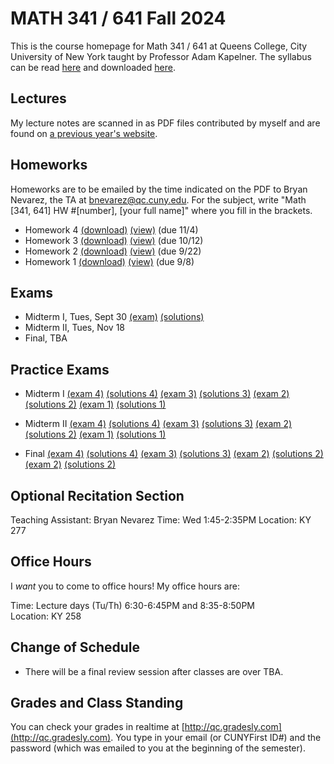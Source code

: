 # MATH 341 / 641 Fall 2024

This is the course homepage for Math 341 / 641 at Queens College, City University of New York taught by Professor Adam Kapelner. The syllabus can be read [here](https://github.com/kapelner/QC_MATH_341_Fall_2025/blob/main/syllabus/syllabus.pdf) and downloaded [here](https://raw.githubusercontent.com/kapelner/QC_MATH_341_Fall_2025/main/syllabus/syllabus.pdf).


## Lectures

My lecture notes are scanned in as PDF files contributed by myself and are found on [a previous year's website](https://github.com/kapelner/QC_MATH_341_Fall_2023). 


## Homeworks

Homeworks are to be emailed by the time indicated on the PDF to Bryan Nevarez, the TA at bnevarez@qc.cuny.edu. For the subject, write "Math [341, 641] HW #[number], [your full name]" where you fill in the brackets.

<!-- * Homework 7 [(download)](https://github.com/kapelner/QC_MATH_341_Fall_2025/blob/main/homeworks/hw07/hw07.pdf?raw=true) [(view)](https://github.com/kapelner/QC_MATH_341_Fall_2025/blob/main/homeworks/hw07/hw07.pdf) (due 12/14)
* Homework 6 [(download)](https://github.com/kapelner/QC_MATH_341_Fall_2025/blob/main/homeworks/hw06/hw06.pdf?raw=true) [(view)](https://github.com/kapelner/QC_MATH_341_Fall_2025/blob/main/homeworks/hw06/hw06.pdf) (due 11/27)
* Homework 5 [(download)](https://github.com/kapelner/QC_MATH_341_Fall_2025/blob/main/homeworks/hw05/hw05.pdf?raw=true) [(view)](https://github.com/kapelner/QC_MATH_341_Fall_2025/blob/main/homeworks/hw05/hw05.pdf) (due 11/15) -->
* Homework 4 [(download)](https://github.com/kapelner/QC_MATH_341_Fall_2025/blob/main/homeworks/hw04/hw04.pdf?raw=true) [(view)](https://github.com/kapelner/QC_MATH_341_Fall_2025/blob/main/homeworks/hw04/hw04.pdf) (due 11/4)
* Homework 3 [(download)](https://github.com/kapelner/QC_MATH_341_Fall_2025/blob/main/homeworks/hw03/hw03.pdf?raw=true) [(view)](https://github.com/kapelner/QC_MATH_341_Fall_2025/blob/main/homeworks/hw03/hw03.pdf) (due 10/12)
* Homework 2 [(download)](https://github.com/kapelner/QC_MATH_341_Fall_2025/blob/main/homeworks/hw02/hw02.pdf?raw=true) [(view)](https://github.com/kapelner/QC_MATH_341_Fall_2025/blob/main/homeworks/hw02/hw02.pdf) (due 9/22)
* Homework 1 [(download)](https://github.com/kapelner/QC_MATH_341_Fall_2025/blob/main/homeworks/hw01/hw01.pdf?raw=true) [(view)](https://github.com/kapelner/QC_MATH_341_Fall_2025/blob/main/homeworks/hw01/hw01.pdf) (due 9/8)


## Exams

* Midterm I, Tues, Sept 30 [(exam)](https://github.com/kapelner/QC_MATH_341_Fall_2025/blob/main/exams/midterm1/midterm1.pdf) [(solutions)](https://github.com/kapelner/QC_MATH_341_Fall_2025/blob/main/exams/midterm1/midterm1_solutions.pdf)
* Midterm II, Tues, Nov 18 
* Final, TBA

## Practice Exams

* Midterm I [(exam 4)](https://github.com/kapelner/QC_MATH_341_Fall_2024/blob/main/exams/midterm1/midterm1.pdf) [(solutions 4)](https://github.com/kapelner/QC_MATH_341_Fall_2024/blob/main/exams/midterm1/midterm1_solutions.pdf) [(exam 3)](https://github.com/kapelner/QC_MATH_341_Fall_2023/blob/main/exams/midterm1/midterm1.pdf) [(solutions 3)](https://github.com/kapelner/QC_MATH_341_Fall_2023/blob/main/exams/midterm1/midterm1_solutions.pdf) [(exam 2)](https://github.com/kapelner/QC_Math_369_Fall_2021/blob/master/exams/midterm1/midterm1.pdf) [(solutions 2)](https://github.com/kapelner/QC_Math_369_Fall_2021/blob/master/exams/midterm1/midterm1_solutions.pdf) [(exam 1)](https://github.com/kapelner/QC_Math_369_Fall_2020/blob/master/exams/midterm1/midterm1.pdf) [(solutions 1)](https://github.com/kapelner/QC_Math_369_Fall_2020/blob/master/exams/midterm1/midterm1_solutions.pdf)

* Midterm II [(exam 4)](https://github.com/kapelner/QC_MATH_341_Fall_2024/blob/main/exams/midterm2/midterm2.pdf) [(solutions 4)](https://github.com/kapelner/QC_MATH_341_Fall_2024/blob/main/exams/midterm2/midterm2_solutions.pdf) [(exam 3)](https://github.com/kapelner/QC_MATH_341_Fall_2023/blob/main/exams/midterm2/midterm2.pdf) [(solutions 3)](https://github.com/kapelner/QC_MATH_341_Fall_2023/blob/main/exams/midterm2/midterm2_solutions.pdf) [(exam 2)](https://github.com/kapelner/QC_Math_369_Fall_2021/blob/master/exams/midterm2/midterm2.pdf) [(solutions 2)](https://github.com/kapelner/QC_Math_369_Fall_2021/blob/master/exams/midterm2/midterm2_solutions.pdf) [(exam 1)](https://github.com/kapelner/QC_Math_369_Fall_2020/blob/master/exams/midterm2/midterm2.pdf) [(solutions 1)](https://github.com/kapelner/QC_Math_369_Fall_2020/blob/master/exams/midterm2/midterm2_solutions.pdf)

* Final [(exam 4)](https://github.com/kapelner/QC_MATH_341_Fall_2024/blob/main/exams/final/final.pdf) [(solutions 4)](https://github.com/kapelner/QC_MATH_341_Fall_2024/blob/main/exams/final/final_solutions.pdf) [(exam 3)](https://github.com/kapelner/QC_MATH_341_Fall_2023/blob/main/exams/final/final.pdf) [(solutions 3)](https://github.com/kapelner/QC_MATH_341_Fall_2023/blob/main/exams/final/final_solutions.pdf) [(exam 2)](https://github.com/kapelner/QC_Math_369_Fall_2021/blob/master/exams/final/final.pdf) [(solutions 2)](https://github.com/kapelner/QC_Math_369_Fall_2021/blob/master/exams/final/final_solutions.pdf) [(exam 2)](https://github.com/kapelner/QC_Math_369_Fall_2020/blob/master/exams/final/final.pdf) [(solutions 2)](https://github.com/kapelner/QC_Math_369_Fall_2020/blob/master/exams/final/final_solutions.pdf)


## Optional Recitation Section

Teaching Assistant: Bryan Nevarez
Time: Wed 1:45-2:35PM
Location: KY 277

## Office Hours

I *want* you to come to office hours! My office hours are:

Time: Lecture days (Tu/Th) 6:30-6:45PM and 8:35-8:50PM \
Location: KY 258

## Change of Schedule

* There will be a final review session after classes are over TBA.

## Grades and Class Standing

You can check your grades in realtime at [http://qc.gradesly.com](http://qc.gradesly.com). You type in your email (or CUNYFirst ID#) and the password (which was emailed to you at the beginning of the semester).
